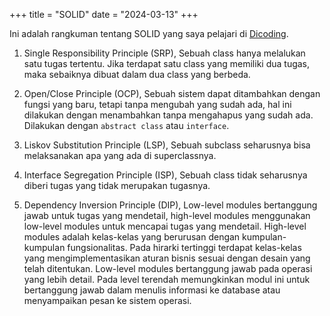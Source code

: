 +++
title = "SOLID"
date  = "2024-03-13"
+++

Ini adalah rangkuman tentang SOLID yang saya pelajari di [Dicoding](https://www.dicoding.com/academies/169).

1. Single Responsibility Principle (SRP),
Sebuah class hanya melalukan satu tugas tertentu. Jika terdapat satu class yang memiliki dua tugas, maka sebaiknya
dibuat dalam dua class yang berbeda.

2. Open/Close Principle (OCP),
Sebuah sistem dapat ditambahkan dengan fungsi yang baru, tetapi tanpa mengubah yang sudah ada, hal ini dilakukan dengan
menambahkan tanpa mengahapus yang sudah ada. Dilakukan dengan `abstract class` atau `interface`.

3. Liskov Substitution Principle (LSP),
Sebuah subclass seharusnya bisa melaksanakan apa yang ada di superclassnya.

4. Interface Segregation Principle (ISP),
Sebuah class tidak seharusnya diberi tugas yang tidak merupakan tugasnya.

5. Dependency Inversion Principle (DIP),
Low-level modules bertanggung jawab untuk tugas yang mendetail, high-level modules menggunakan low-level modules untuk
mencapai tugas yang mendetail. High-level modules adalah kelas-kelas yang berurusan dengan kumpulan-kumpulan
fungsionalitas. Pada hirarki tertinggi terdapat kelas-kelas yang mengimplementasikan aturan bisnis sesuai dengan desain
yang telah ditentukan. Low-level modules bertanggung jawab pada operasi yang lebih detail. Pada level terendah
memungkinkan modul ini untuk bertanggung jawab dalam menulis informasi ke database atau menyampaikan pesan ke sistem
operasi. 
